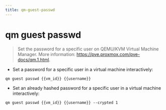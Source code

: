 ```yaml
---
title: qm-guest-passwd
---
```

# qm guest passwd

> Set the password for a specific user on QEMU/KVM Virtual Machine Manager.
> More information: <https://pve.proxmox.com/pve-docs/qm.1.html>.

- Set a password for a specific user in a virtual machine interactively:

`qm guest passwd {{vm_id}} {{username}}`

- Set an already hashed password for a specific user in a virtual machine interactively:

`qm guest passwd {{vm_id}} {{username}} --crypted 1`
